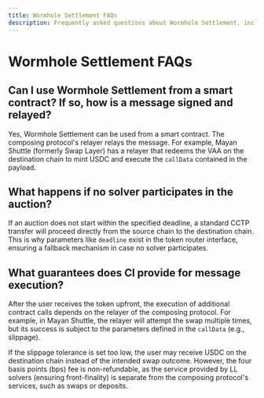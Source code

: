 ```yaml
---
title: Wormhole Settlement FAQs
description: Frequently asked questions about Wormhole Settlement, including smart contract usage, auction fallback, and message execution. 
---
```


# Wormhole Settlement FAQs

## Can I use Wormhole Settlement from a smart contract? If so, how is a message signed and relayed?

Yes, Wormhole Settlement can be used from a smart contract. The composing protocol's relayer relays the message. For example, Mayan Shuttle (formerly Swap Layer) has a relayer that redeems the VAA on the destination chain to mint USDC and execute the `callData` contained in the payload.

## What happens if no solver participates in the auction?

If an auction does not start within the specified deadline, a standard CCTP transfer will proceed directly from the source chain to the destination chain. This is why parameters like `deadline` exist in the token router interface, ensuring a fallback mechanism in case no solver participates.

## What guarantees does CI provide for message execution?

After the user receives the token upfront, the execution of additional contract calls depends on the relayer of the composing protocol. For example, in Mayan Shuttle, the relayer will attempt the swap multiple times, but its success is subject to the parameters defined in the `callData` (e.g., slippage).

If the slippage tolerance is set too low, the user may receive USDC on the destination chain instead of the intended swap outcome. However, the four basis points (bps) fee is non-refundable, as the service provided by LL solvers (ensuring front-finality) is separate from the composing protocol's services, such as swaps or deposits.

